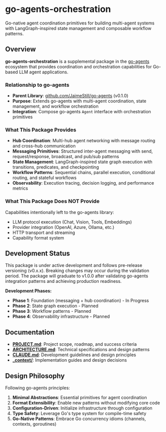 # go-agents-orchestration

Go-native agent coordination primitives for building multi-agent systems with LangGraph-inspired state management and composable workflow patterns.

## Overview

**go-agents-orchestration** is a supplemental package in the [go-agents](https://github.com/JaimeStill/go-agents) ecosystem that provides coordination and orchestration capabilities for Go-based LLM agent applications.

### Relationship to go-agents

- **Parent Library**: [github.com/JaimeStill/go-agents](https://github.com/JaimeStill/go-agents) (v0.1.0)
- **Purpose**: Extends go-agents with multi-agent coordination, state management, and workflow orchestration
- **Integration**: Compose go-agents `Agent` interface with orchestration primitives

### What This Package Provides

- **Hub Coordination**: Multi-hub agent networking with message routing and cross-hub communication
- **Messaging Primitives**: Structured inter-agent messaging with send, request/response, broadcast, and pub/sub patterns
- **State Management**: LangGraph-inspired state graph execution with transitions, predicates, and checkpointing
- **Workflow Patterns**: Sequential chains, parallel execution, conditional routing, and stateful workflows
- **Observability**: Execution tracing, decision logging, and performance metrics

### What This Package Does NOT Provide

Capabilities intentionally left to the go-agents library:

- LLM protocol execution (Chat, Vision, Tools, Embeddings)
- Provider integration (OpenAI, Azure, Ollama, etc.)
- HTTP transport and streaming
- Capability format system

## Development Status

This package is under active development and follows pre-release versioning (v0.x.x). Breaking changes may occur during the validation period. The package will graduate to v1.0.0 after validating go-agents integration patterns and achieving production readiness.

**Development Phases:**
- **Phase 1**: Foundation (messaging + hub coordination) - In Progress
- **Phase 2**: State graph execution - Planned
- **Phase 3**: Workflow patterns - Planned
- **Phase 4**: Observability infrastructure - Planned

## Documentation

- **[PROJECT.md](./PROJECT.md)**: Project scope, roadmap, and success criteria
- **[ARCHITECTURE.md](./ARCHITECTURE.md)**: Technical specifications and design patterns
- **[CLAUDE.md](./CLAUDE.md)**: Development guidelines and design principles
- **[_context/](./_context/)**: Implementation guides and design decisions

## Design Philosophy

Following go-agents principles:

1. **Minimal Abstractions**: Essential primitives for agent coordination
2. **Format Extensibility**: Enable new patterns without modifying core code
3. **Configuration-Driven**: Initialize infrastructure through configuration
4. **Type Safety**: Leverage Go's type system for compile-time safety
5. **Go-Native Patterns**: Embrace Go concurrency idioms (channels, contexts, goroutines)
